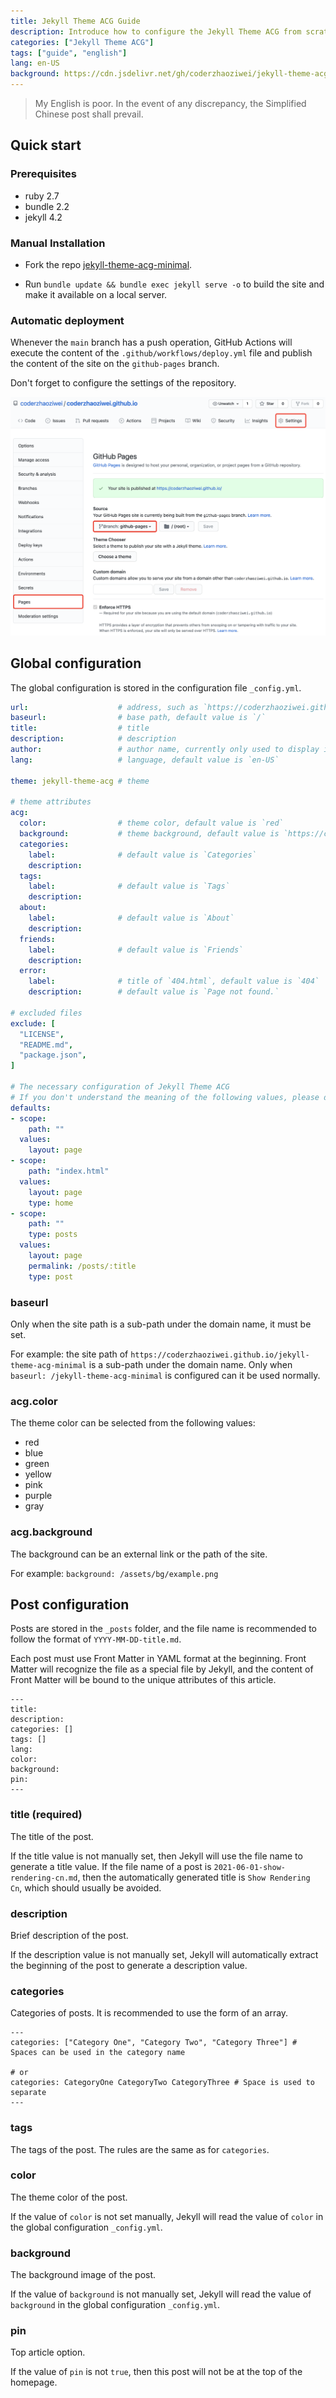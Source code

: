 ```yaml
---
title: Jekyll Theme ACG Guide
description: Introduce how to configure the Jekyll Theme ACG from scratch.
categories: ["Jekyll Theme ACG"]
tags: ["guide", "english"]
lang: en-US
background: https://cdn.jsdelivr.net/gh/coderzhaoziwei/jekyll-theme-acg/assets/images/pixiv78375860.png
---
```


> My English is poor. In the event of any discrepancy, the Simplified Chinese post shall prevail.

## Quick start

### Prerequisites

- ruby 2.7
- bundle 2.2
- jekyll 4.2

### Manual Installation

- Fork the repo [jekyll-theme-acg-minimal](https://coderzhaoziwei.github.io/jekyll-theme-acg-minimal).

- Run `bundle update && bundle exec jekyll serve -o` to build the site and make it available on a local server.

### Automatic deployment

Whenever the `main` branch has a push operation, GitHub Actions will execute the content of the `.github/workflows/deploy.yml` file and publish the content of the site on the `github-pages` branch.

Don't forget to configure the settings of the repository.

![](/assets/images/2021-07-03-settings-pages.png)

## Global configuration

The global configuration is stored in the configuration file `_config.yml`.

```yml
url:                    # address, such as `https://coderzhaoziwei.github.io`
baseurl:                # base path, default value is `/`
title:                  # title
description:            # description
author:                 # author name, currently only used to display in the footer
lang:                   # language, default value is `en-US`

theme: jekyll-theme-acg # theme

# theme attributes
acg:
  color:                # theme color, default value is `red`
  background:           # theme background, default value is `https://cdn.jsdelivr.net/gh/coderzhaoziwei/jekyll-theme-acg/assets/images/pixiv86925095.png`
  categories:
    label:              # default value is `Categories`
    description:
  tags:
    label:              # default value is `Tags`
    description:
  about:
    label:              # default value is `About`
    description:
  friends:
    label:              # default value is `Friends`
    description:
  error:
    label:              # title of `404.html`, default value is `404`
    description:        # default value is `Page not found.`

# excluded files
exclude: [
  "LICENSE",
  "README.md",
  "package.json",
]

# The necessary configuration of Jekyll Theme ACG
# If you don't understand the meaning of the following values, please don't change them at will.
defaults:
- scope:
    path: ""
  values:
    layout: page
- scope:
    path: "index.html"
  values:
    layout: page
    type: home
- scope:
    path: ""
    type: posts
  values:
    layout: page
    permalink: /posts/:title
    type: post
```

### baseurl

Only when the site path is a sub-path under the domain name, it must be set.

For example: the site path of `https://coderzhaoziwei.github.io/jekyll-theme-acg-minimal` is a sub-path under the domain name. Only when `baseurl: /jekyll-theme-acg-minimal` is configured can it be used normally.

### acg.color

The theme color can be selected from the following values:

- red
- blue
- green
- yellow
- pink
- purple
- gray

### acg.background

The background can be an external link or the path of the site.

For example: `background: /assets/bg/example.png`

## Post configuration

Posts are stored in the `_posts` folder, and the file name is recommended to follow the format of `YYYY-MM-DD-title.md`.

Each post must use Front Matter in YAML format at the beginning. Front Matter will recognize the file as a special file by Jekyll, and the content of Front Matter will be bound to the unique attributes of this article.

```
---
title:
description:
categories: []
tags: []
lang:
color:
background:
pin:
---
```

### title (required)

The title of the post.

If the title value is not manually set, then Jekyll will use the file name to generate a title value. If the file name of a post is `2021-06-01-show-rendering-cn.md`, then the automatically generated title is `Show Rendering Cn`, which should usually be avoided.

### description

Brief description of the post.

If the description value is not manually set, Jekyll will automatically extract the beginning of the post to generate a description value.

### categories

Categories of posts. It is recommended to use the form of an array.

```
---
categories: ["Category One", "Category Two", "Category Three"] # Spaces can be used in the category name

# or
categories: CategoryOne CategoryTwo CategoryThree # Space is used to separate
---
```

### tags

The tags of the post. The rules are the same as for `categories`.

### color

The theme color of the post.

If the value of `color` is not set manually, Jekyll will read the value of `color` in the global configuration `_config.yml`.

### background

The background image of the post.

If the value of `background` is not manually set, Jekyll will read the value of `background` in the global configuration `_config.yml`.

### pin

Top article option.

If the value of `pin` is not `true`, then this post will not be at the top of the homepage.
